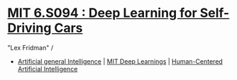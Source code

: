 # [MIT 6.S094 : Deep Learning for Self-Driving Cars](https://selfdrivingcars.mit.edu/)

"Lex Fridman" / 


- [Artificial general Intelligence](https://agi.mit.edu/) | [MIT Deep Learnings](https://deeplearning.mit.edu/) | [Human-Centered Artificial Intelligence](https://hcai.mit.edu/)
